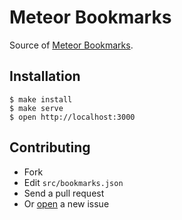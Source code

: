 # Meteor Bookmarks

Source of [Meteor Bookmarks](http://gillesfabio.github.io/meteor-bookmarks/).

## Installation

```
$ make install
$ make serve
$ open http://localhost:3000
```

## Contributing

* Fork
* Edit `src/bookmarks.json`
* Send a pull request
* Or [open](https://github.com/gillesfabio/meteor-bookmarks/issues) a new issue
